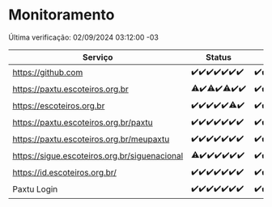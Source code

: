 # Monitoramento

Última verificação: 02/09/2024 03:12:00 -03

|Serviço|Status|Últimas 24h|
|---|---|---|
|https://github.com|<span title="2024-08-26: OK=23">✔️</span><span title="2024-08-27: OK=23">✔️</span><span title="2024-08-28: OK=23">✔️</span><span title="2024-08-29: OK=23">✔️</span><span title="2024-08-30: OK=23">✔️</span><span title="2024-08-31: OK=23">✔️</span><span title="2024-09-01: OK=6">✔️</span>|<span title="01/09/2024 04:06:00 -03 : 200">✔️</span><span title="01/09/2024 05:09:00 -03 : 200">✔️</span><span title="01/09/2024 06:08:00 -03 : 200">✔️</span><span title="01/09/2024 07:07:00 -03 : 200">✔️</span><span title="01/09/2024 08:06:00 -03 : 200">✔️</span><span title="01/09/2024 09:12:00 -03 : 200">✔️</span><span title="01/09/2024 10:12:00 -03 : 200">✔️</span><span title="01/09/2024 11:06:00 -03 : 200">✔️</span><span title="01/09/2024 12:06:00 -03 : 200">✔️</span><span title="01/09/2024 13:07:00 -03 : 200">✔️</span><span title="01/09/2024 14:06:00 -03 : 200">✔️</span><span title="01/09/2024 15:09:00 -03 : 200">✔️</span><span title="01/09/2024 16:04:00 -03 : 200">✔️</span><span title="01/09/2024 17:08:00 -03 : 200">✔️</span><span title="01/09/2024 18:06:00 -03 : 200">✔️</span><span title="01/09/2024 19:08:00 -03 : 200">✔️</span><span title="01/09/2024 20:06:00 -03 : 200">✔️</span><span title="01/09/2024 21:38:00 -03 : 200">✔️</span><span title="01/09/2024 23:05:00 -03 : 200">✔️</span><span title="02/09/2024 00:09:00 -03 : 200">✔️</span><span title="02/09/2024 01:09:00 -03 : 200">✔️</span><span title="02/09/2024 02:08:00 -03 : 200">✔️</span><span title="02/09/2024 03:12:00 -03 : 200">✔️</span>|
|https://paxtu.escoteiros.org.br|<span title="2024-08-26: OK=21, Falhas=2">⚠️</span><span title="2024-08-27: OK=23">✔️</span><span title="2024-08-28: OK=22, Falhas=1">⚠️</span><span title="2024-08-29: OK=23">✔️</span><span title="2024-08-30: OK=22, Falhas=1">⚠️</span><span title="2024-08-31: OK=23">✔️</span><span title="2024-09-01: OK=6">✔️</span>|<span title="01/09/2024 04:06:00 -03 : 200">✔️</span><span title="01/09/2024 05:09:00 -03 : 200">✔️</span><span title="01/09/2024 06:08:00 -03 : 200">✔️</span><span title="01/09/2024 07:07:00 -03 : 200">✔️</span><span title="01/09/2024 08:06:00 -03 : 200">✔️</span><span title="01/09/2024 09:12:00 -03 : 200">✔️</span><span title="01/09/2024 10:12:00 -03 : 200">✔️</span><span title="01/09/2024 11:06:00 -03 : 200">✔️</span><span title="01/09/2024 12:06:00 -03 : 200">✔️</span><span title="01/09/2024 13:07:00 -03 : 200">✔️</span><span title="01/09/2024 14:06:00 -03 : 200">✔️</span><span title="01/09/2024 15:09:00 -03 : 200">✔️</span><span title="01/09/2024 16:04:00 -03 : 200">✔️</span><span title="01/09/2024 17:08:00 -03 : 200">✔️</span><span title="01/09/2024 18:06:00 -03 : 200">✔️</span><span title="01/09/2024 19:08:00 -03 : 200">✔️</span><span title="01/09/2024 20:06:00 -03 : 200">✔️</span><span title="01/09/2024 21:38:00 -03 : 200">✔️</span><span title="01/09/2024 23:05:00 -03 : 200">✔️</span><span title="02/09/2024 00:09:00 -03 : 200">✔️</span><span title="02/09/2024 01:09:00 -03 : 200">✔️</span><span title="02/09/2024 02:08:00 -03 : 200">✔️</span><span title="02/09/2024 03:12:00 -03 : 200">✔️</span>|
|https://escoteiros.org.br|<span title="2024-08-26: OK=23">✔️</span><span title="2024-08-27: OK=23">✔️</span><span title="2024-08-28: OK=23">✔️</span><span title="2024-08-29: OK=23">✔️</span><span title="2024-08-30: OK=23">✔️</span><span title="2024-08-31: OK=22, Falhas=1">⚠️</span><span title="2024-09-01: OK=6">✔️</span>|<span title="01/09/2024 04:06:00 -03 : 200">✔️</span><span title="01/09/2024 05:09:00 -03 : 200">✔️</span><span title="01/09/2024 06:08:00 -03 : 200">✔️</span><span title="01/09/2024 07:07:00 -03 : 200">✔️</span><span title="01/09/2024 08:06:00 -03 : 200">✔️</span><span title="01/09/2024 09:12:00 -03 : 200">✔️</span><span title="01/09/2024 10:12:00 -03 : 200">✔️</span><span title="01/09/2024 11:06:00 -03 : 200">✔️</span><span title="01/09/2024 12:06:00 -03 : 200">✔️</span><span title="01/09/2024 13:07:00 -03 : 200">✔️</span><span title="01/09/2024 14:06:00 -03 : 200">✔️</span><span title="01/09/2024 15:09:00 -03 : 200">✔️</span><span title="01/09/2024 16:04:00 -03 : 200">✔️</span><span title="01/09/2024 17:08:00 -03 : 200">✔️</span><span title="01/09/2024 18:06:00 -03 : 200">✔️</span><span title="01/09/2024 19:08:00 -03 : 200">✔️</span><span title="01/09/2024 20:06:00 -03 : 200">✔️</span><span title="01/09/2024 21:38:00 -03 : 200">✔️</span><span title="01/09/2024 23:05:00 -03 : 200">✔️</span><span title="02/09/2024 00:09:00 -03 : 200">✔️</span><span title="02/09/2024 01:09:00 -03 : 200">✔️</span><span title="02/09/2024 02:08:00 -03 : 200">✔️</span><span title="02/09/2024 03:12:00 -03 : 200">✔️</span>|
|https://paxtu.escoteiros.org.br/paxtu|<span title="2024-08-26: OK=23">✔️</span><span title="2024-08-27: OK=23">✔️</span><span title="2024-08-28: OK=23">✔️</span><span title="2024-08-29: OK=23">✔️</span><span title="2024-08-30: OK=23">✔️</span><span title="2024-08-31: OK=23">✔️</span><span title="2024-09-01: OK=6">✔️</span>|<span title="01/09/2024 04:06:00 -03 : 200">✔️</span><span title="01/09/2024 05:09:00 -03 : 200">✔️</span><span title="01/09/2024 06:08:00 -03 : 200">✔️</span><span title="01/09/2024 07:07:00 -03 : 200">✔️</span><span title="01/09/2024 08:06:00 -03 : 200">✔️</span><span title="01/09/2024 09:12:00 -03 : 200">✔️</span><span title="01/09/2024 10:12:00 -03 : 200">✔️</span><span title="01/09/2024 11:06:00 -03 : 0">❌</span><span title="01/09/2024 12:06:00 -03 : 200">✔️</span><span title="01/09/2024 13:07:00 -03 : 200">✔️</span><span title="01/09/2024 14:06:00 -03 : 200">✔️</span><span title="01/09/2024 15:09:00 -03 : 200">✔️</span><span title="01/09/2024 16:04:00 -03 : 200">✔️</span><span title="01/09/2024 17:08:00 -03 : 200">✔️</span><span title="01/09/2024 18:06:00 -03 : 200">✔️</span><span title="01/09/2024 19:08:00 -03 : 200">✔️</span><span title="01/09/2024 20:06:00 -03 : 200">✔️</span><span title="01/09/2024 21:38:00 -03 : 200">✔️</span><span title="01/09/2024 23:05:00 -03 : 200">✔️</span><span title="02/09/2024 00:09:00 -03 : 200">✔️</span><span title="02/09/2024 01:09:00 -03 : 200">✔️</span><span title="02/09/2024 02:08:00 -03 : 200">✔️</span><span title="02/09/2024 03:12:00 -03 : 200">✔️</span>|
|https://paxtu.escoteiros.org.br/meupaxtu|<span title="2024-08-26: OK=23">✔️</span><span title="2024-08-27: OK=23">✔️</span><span title="2024-08-28: OK=23">✔️</span><span title="2024-08-29: OK=23">✔️</span><span title="2024-08-30: OK=23">✔️</span><span title="2024-08-31: OK=23">✔️</span><span title="2024-09-01: OK=6">✔️</span>|<span title="01/09/2024 04:06:00 -03 : 200">✔️</span><span title="01/09/2024 05:09:00 -03 : 200">✔️</span><span title="01/09/2024 06:08:00 -03 : 200">✔️</span><span title="01/09/2024 07:07:00 -03 : 200">✔️</span><span title="01/09/2024 08:06:00 -03 : 200">✔️</span><span title="01/09/2024 09:12:00 -03 : 200">✔️</span><span title="01/09/2024 10:12:00 -03 : 200">✔️</span><span title="01/09/2024 11:06:00 -03 : 200">✔️</span><span title="01/09/2024 12:06:00 -03 : 200">✔️</span><span title="01/09/2024 13:07:00 -03 : 200">✔️</span><span title="01/09/2024 14:06:00 -03 : 200">✔️</span><span title="01/09/2024 15:09:00 -03 : 200">✔️</span><span title="01/09/2024 16:04:00 -03 : 200">✔️</span><span title="01/09/2024 17:08:00 -03 : 200">✔️</span><span title="01/09/2024 18:06:00 -03 : 200">✔️</span><span title="01/09/2024 19:08:00 -03 : 200">✔️</span><span title="01/09/2024 20:06:00 -03 : 200">✔️</span><span title="01/09/2024 21:38:00 -03 : 200">✔️</span><span title="01/09/2024 23:05:00 -03 : 200">✔️</span><span title="02/09/2024 00:09:00 -03 : 200">✔️</span><span title="02/09/2024 01:09:00 -03 : 200">✔️</span><span title="02/09/2024 02:08:00 -03 : 200">✔️</span><span title="02/09/2024 03:12:00 -03 : 200">✔️</span>|
|https://sigue.escoteiros.org.br/siguenacional|<span title="2024-08-26: OK=21, Falhas=2">⚠️</span><span title="2024-08-27: OK=23">✔️</span><span title="2024-08-28: OK=23">✔️</span><span title="2024-08-29: OK=23">✔️</span><span title="2024-08-30: OK=23">✔️</span><span title="2024-08-31: OK=23">✔️</span><span title="2024-09-01: OK=6">✔️</span>|<span title="01/09/2024 04:06:00 -03 : 200">✔️</span><span title="01/09/2024 05:09:00 -03 : 200">✔️</span><span title="01/09/2024 06:08:00 -03 : 200">✔️</span><span title="01/09/2024 07:07:00 -03 : 200">✔️</span><span title="01/09/2024 08:06:00 -03 : 200">✔️</span><span title="01/09/2024 09:12:00 -03 : 200">✔️</span><span title="01/09/2024 10:12:00 -03 : 200">✔️</span><span title="01/09/2024 11:06:00 -03 : 200">✔️</span><span title="01/09/2024 12:06:00 -03 : 200">✔️</span><span title="01/09/2024 13:07:00 -03 : 200">✔️</span><span title="01/09/2024 14:06:00 -03 : 200">✔️</span><span title="01/09/2024 15:09:00 -03 : 200">✔️</span><span title="01/09/2024 16:04:00 -03 : 200">✔️</span><span title="01/09/2024 17:08:00 -03 : 200">✔️</span><span title="01/09/2024 18:06:00 -03 : 200">✔️</span><span title="01/09/2024 19:08:00 -03 : 200">✔️</span><span title="01/09/2024 20:06:00 -03 : 200">✔️</span><span title="01/09/2024 21:38:00 -03 : 200">✔️</span><span title="01/09/2024 23:05:00 -03 : 200">✔️</span><span title="02/09/2024 00:09:00 -03 : 200">✔️</span><span title="02/09/2024 01:09:00 -03 : 200">✔️</span><span title="02/09/2024 02:08:00 -03 : 200">✔️</span><span title="02/09/2024 03:12:00 -03 : 200">✔️</span>|
|https://id.escoteiros.org.br/|<span title="2024-08-26: OK=23">✔️</span><span title="2024-08-27: OK=23">✔️</span><span title="2024-08-28: OK=23">✔️</span><span title="2024-08-29: OK=23">✔️</span><span title="2024-08-30: OK=23">✔️</span><span title="2024-08-31: OK=23">✔️</span><span title="2024-09-01: OK=6">✔️</span>|<span title="01/09/2024 04:06:00 -03 : 200">✔️</span><span title="01/09/2024 05:09:00 -03 : 200">✔️</span><span title="01/09/2024 06:08:00 -03 : 200">✔️</span><span title="01/09/2024 07:07:00 -03 : 200">✔️</span><span title="01/09/2024 08:06:00 -03 : 200">✔️</span><span title="01/09/2024 09:12:00 -03 : 200">✔️</span><span title="01/09/2024 10:12:00 -03 : 200">✔️</span><span title="01/09/2024 11:06:00 -03 : 200">✔️</span><span title="01/09/2024 12:06:00 -03 : 200">✔️</span><span title="01/09/2024 13:07:00 -03 : 200">✔️</span><span title="01/09/2024 14:06:00 -03 : 200">✔️</span><span title="01/09/2024 15:09:00 -03 : 200">✔️</span><span title="01/09/2024 16:04:00 -03 : 200">✔️</span><span title="01/09/2024 17:08:00 -03 : 200">✔️</span><span title="01/09/2024 18:06:00 -03 : 200">✔️</span><span title="01/09/2024 19:08:00 -03 : 200">✔️</span><span title="01/09/2024 20:06:00 -03 : 200">✔️</span><span title="01/09/2024 21:38:00 -03 : 200">✔️</span><span title="01/09/2024 23:05:00 -03 : 200">✔️</span><span title="02/09/2024 00:09:00 -03 : 200">✔️</span><span title="02/09/2024 01:09:00 -03 : 200">✔️</span><span title="02/09/2024 02:08:00 -03 : 200">✔️</span><span title="02/09/2024 03:12:00 -03 : 200">✔️</span>|
|Paxtu Login|<span title="2024-08-26: OK=23">✔️</span><span title="2024-08-27: OK=23">✔️</span><span title="2024-08-28: OK=23">✔️</span><span title="2024-08-29: OK=23">✔️</span><span title="2024-08-30: OK=23">✔️</span><span title="2024-08-31: OK=23">✔️</span><span title="2024-09-01: OK=6">✔️</span>|<span title="01/09/2024 04:06:00 -03 : 200">✔️</span><span title="01/09/2024 05:09:00 -03 : 200">✔️</span><span title="01/09/2024 06:08:00 -03 : 200">✔️</span><span title="01/09/2024 07:07:00 -03 : 200">✔️</span><span title="01/09/2024 08:06:00 -03 : 200">✔️</span><span title="01/09/2024 09:12:00 -03 : 200">✔️</span><span title="01/09/2024 10:12:00 -03 : 200">✔️</span><span title="01/09/2024 11:06:00 -03 : 200">✔️</span><span title="01/09/2024 12:06:00 -03 : 200">✔️</span><span title="01/09/2024 13:07:00 -03 : 200">✔️</span><span title="01/09/2024 14:06:00 -03 : 200">✔️</span><span title="01/09/2024 15:09:00 -03 : 200">✔️</span><span title="01/09/2024 16:04:00 -03 : 200">✔️</span><span title="01/09/2024 17:08:00 -03 : 200">✔️</span><span title="01/09/2024 18:06:00 -03 : 200">✔️</span><span title="01/09/2024 19:08:00 -03 : 200">✔️</span><span title="01/09/2024 20:06:00 -03 : 200">✔️</span><span title="01/09/2024 21:38:00 -03 : 200">✔️</span><span title="01/09/2024 23:05:00 -03 : 200">✔️</span><span title="02/09/2024 00:09:00 -03 : 200">✔️</span><span title="02/09/2024 01:09:00 -03 : 200">✔️</span><span title="02/09/2024 02:08:00 -03 : 200">✔️</span><span title="02/09/2024 03:12:00 -03 : 200">✔️</span>|
